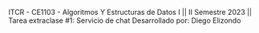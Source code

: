 ITCR - CE1103 - Algoritmos Y Estructuras de Datos I || II Semestre 2023 || Tarea extraclase #1: Servicio de chat
Desarrollado por: Diego Elizondo
